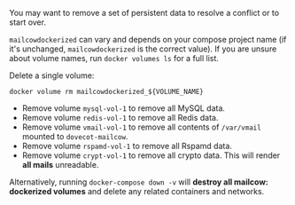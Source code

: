 You may want to remove a set of persistent data to resolve a conflict or to start over.

`mailcowdockerized` can vary and depends on your compose project name (if it's unchanged, `mailcowdockerized` is the correct value). If you are unsure about volume names, run `docker volumes ls` for a full list.

Delete a single volume:

```
docker volume rm mailcowdockerized_${VOLUME_NAME}
```

- Remove volume `mysql-vol-1` to remove all MySQL data.
- Remove volume `redis-vol-1` to remove all Redis data.
- Remove volume `vmail-vol-1` to remove all contents of `/var/vmail` mounted to `dovecot-mailcow`.
- Remove volume `rspamd-vol-1` to remove all Rspamd data.
- Remove volume `crypt-vol-1` to remove all crypto data. This will render **all mails** unreadable.

Alternatively, running `docker-compose down -v` will **destroy all mailcow: dockerized volumes** and delete any related containers and networks.
